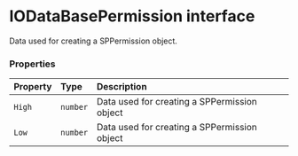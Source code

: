 # IODataBasePermission interface





Data used for creating a SPPermission object.


### Properties

| Property	   | Type	| Description|
|:-------------|:-------|:-----------|
|`High`      | `number` | Data used for creating a SPPermission object |
|`Low`      | `number` | Data used for creating a SPPermission object |





